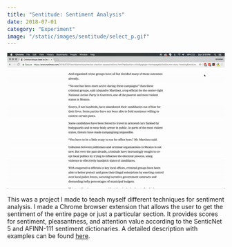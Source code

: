 ```yaml
---
title: "Sentitude: Sentiment Analysis"
date: 2018-07-01
category: "Experiment"
image: "/static/images/sentitude/select_p.gif"
---
```


![](/static/images/sentitude/select_p.gif)

This was a project I made to teach myself different techniques for sentiment analysis. I made a Chrome browser extension that allows the user to get the sentiment of the entire page or just a particular section. It provides scores for sentiment, pleasantness, and attention value according to the SenticNet 5 and AFINN-111 sentiment dictionaries. A detailed description with examples can be found [here](https://github.com/cbroms/sentitudeExtension).
